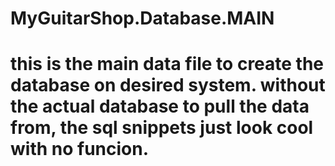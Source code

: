 # MyGuitarShop.Database.MAIN
# this is the main data file to create the database on desired system. without the actual database to pull the data from, the sql snippets just look cool with no funcion.
